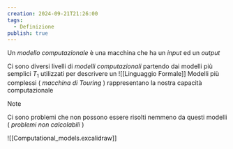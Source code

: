 ```yaml
---
creation: 2024-09-21T21:26:00
tags:
  - Definizione
publish: true
---
```

Un *modello computazionale* è una macchina che ha un *input* ed un *output* 

Ci sono diversi livelli di *modelli computazionali* partendo dai modelli più semplici $T_1$ utilizzati per descrivere un ![[Linguaggio Formale]]
Modelli più complessi ( *macchina di Touring* ) rappresentano la nostra capacità computazionale 

>[!note] 
>Ci sono problemi che non possono essere risolti nemmeno da questi modelli ( *problemi non calcolabili* )

![[Computational_models.excalidraw]]